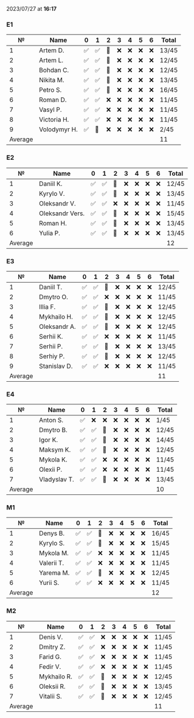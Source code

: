 2023/07/27 at **16:17**
### E1
|№|Name|0|1|2|3|4|5|6|Total|
|-----|-----|-----|-----|-----|-----|-----|-----|-----|-----|
|1|Artem D.|✅|✅|🔄|❌|❌|❌|❌|13/45|
|2|Artem L.|✅|✅|🔄|❌|❌|❌|❌|12/45|
|3|Bohdan C.|✅|✅|🔄|❌|❌|❌|❌|12/45|
|4|Nikita M.|✅|✅|🔄|❌|❌|❌|❌|13/45|
|5|Petro S.|✅|✅|🔄|❌|❌|❌|❌|16/45|
|6|Roman D.|✅|✅|❌|❌|❌|❌|❌|11/45|
|7|Vasyl P.|✅|✅|❌|❌|❌|❌|❌|11/45|
|8|Victoria H.|✅|✅|❌|❌|❌|❌|❌|11/45|
|9|Volodymyr H.|✅|🔄|❌|❌|❌|❌|❌|2/45|
|Average|||||||||11||
### E2
|№|Name|0|1|2|3|4|5|6|Total|
|-----|-----|-----|-----|-----|-----|-----|-----|-----|-----|
|1|Daniil K.|✅|✅|🔄|❌|❌|❌|❌|12/45|
|2|Kyrylo V.|✅|✅|🔄|❌|❌|❌|❌|13/45|
|3|Oleksandr V.|✅|✅|❌|❌|❌|❌|❌|11/45|
|4|Oleksandr Vers.|✅|✅|🔄|❌|❌|❌|❌|15/45|
|5|Roman H.|✅|✅|🔄|❌|❌|❌|❌|13/45|
|6|Yulia P.|✅|✅|🔄|❌|❌|❌|❌|13/45|
|Average|||||||||12||
### E3
|№|Name|0|1|2|3|4|5|6|Total|
|-----|-----|-----|-----|-----|-----|-----|-----|-----|-----|
|1|Daniil T.|✅|✅|🔄|❌|❌|❌|❌|12/45|
|2|Dmytro O.|✅|✅|❌|❌|❌|❌|❌|11/45|
|3|Illia F.|✅|✅|🔄|❌|❌|❌|❌|12/45|
|4|Mykhailo H.|✅|✅|🔄|❌|❌|❌|❌|12/45|
|5|Oleksandr A.|✅|✅|🔄|❌|❌|❌|❌|12/45|
|6|Serhii K.|✅|✅|❌|❌|❌|❌|❌|11/45|
|7|Serhii P.|✅|✅|🔄|❌|❌|❌|❌|13/45|
|8|Serhiy P.|✅|✅|🔄|❌|❌|❌|❌|12/45|
|9|Stanislav D.|✅|✅|❌|❌|❌|❌|❌|11/45|
|Average|||||||||11||
### E4
|№|Name|0|1|2|3|4|5|6|Total|
|-----|-----|-----|-----|-----|-----|-----|-----|-----|-----|
|1|Anton S.|✅|❌|❌|❌|❌|❌|❌|1/45|
|2|Dmytro B.|✅|✅|🔄|❌|❌|❌|❌|12/45|
|3|Igor K.|✅|✅|🔄|❌|❌|❌|❌|14/45|
|4|Maksym K.|✅|✅|🔄|❌|❌|❌|❌|12/45|
|5|Mykola K.|✅|✅|❌|❌|❌|❌|❌|11/45|
|6|Olexii P.|✅|✅|❌|❌|❌|❌|❌|11/45|
|7|Vladyslav T.|✅|✅|🔄|❌|❌|❌|❌|13/45|
|Average|||||||||10||
### M1
|№|Name|0|1|2|3|4|5|6|Total|
|-----|-----|-----|-----|-----|-----|-----|-----|-----|-----|
|1|Denys B.|✅|✅|🔄|❌|❌|❌|❌|16/45|
|2|Kyrylo S.|✅|✅|🔄|❌|❌|❌|❌|15/45|
|3|Mykola M.|✅|✅|❌|❌|❌|❌|❌|11/45|
|4|Valerii T.|✅|✅|❌|❌|❌|❌|❌|11/45|
|5|Yarema M.|✅|✅|🔄|❌|❌|❌|❌|12/45|
|6|Yurii S.|✅|✅|❌|❌|❌|❌|❌|11/45|
|Average|||||||||12||
### M2
|№|Name|0|1|2|3|4|5|6|Total|
|-----|-----|-----|-----|-----|-----|-----|-----|-----|-----|
|1|Denis V.|✅|✅|❌|❌|❌|❌|❌|11/45|
|2|Dmitry Z.|✅|✅|❌|❌|❌|❌|❌|11/45|
|3|Farid G.|✅|✅|❌|❌|❌|❌|❌|11/45|
|4|Fedir V.|✅|✅|❌|❌|❌|❌|❌|11/45|
|5|Mykhailo R.|✅|✅|🔄|❌|❌|❌|❌|12/45|
|6|Oleksii R.|✅|✅|🔄|❌|❌|❌|❌|13/45|
|7|Vitalii S.|✅|✅|🔄|❌|❌|❌|❌|12/45|
|Average|||||||||11||

